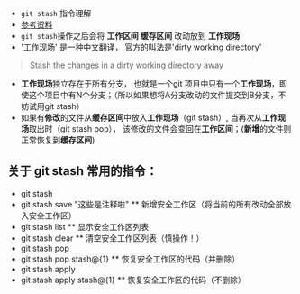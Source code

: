 * `git stash` 指令理解
* [参考资料](http://my.oschina.net/u/2298961/blog/381728)
* `git stash`操作之后会将 **工作区间** **缓存区间** 改动放到 **工作现场**
* '工作现场' 是一种中文翻译， 官方的叫法是'dirty working directory'
> Stash the changes in a dirty working directory away

* **工作现场**独立存在于所有分支， 也就是一个git 项目中只有一个**工作现场**，即使这个项目中有N个分支；（所以如果想将A分支改动的文件提交到B分支，不妨试用git stash）
* 如果有**修改**的文件从**缓存区间**中放入**工作现场**（git stash）, 当再次从**工作现场**取出时（git stash pop）， 该修改的文件会变回在**工作区间**；(**新增**的文件则正常恢复到**缓存区间**)

## 关于 git stash 常用的指令： 

* git stash
* git stash save "这些是注释啦"
	** 新增安全工作区（将当前的所有改动全部放入安全工作区）
* git stash list 
	** 显示安全工作区列表
* git stash clear
	** 清空安全工作区列表（慎操作！）
* git stash pop
* git stash pop stash@{1}
	** 恢复安全工作区的代码（并删除）
* git stash apply
* git stash apply stash@{1}
	** 恢复安全工作区的代码（不删除）
